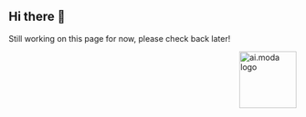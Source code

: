 ## Hi there 👋

Still working on this page for now, please check back later!


<a href="https://www.ai.moda/en/?utm_source=github.com&utm_content=profile&utm_medium=github">
  <picture>
    <source media="(prefers-color-scheme: dark)" srcset="https://github.email.ai.moda/bimi/logo.svg?mode=dark">
    <source media="(prefers-color-scheme: light)" srcset="https://github.email.ai.moda/bimi/logo.svg?mode=light">
    <img src="https://github.email.ai.moda/bimi/logo.svg?mode=default" alt="ai.moda logo" title="ai.moda" align="right" height="100">
  </picture>
</a>
